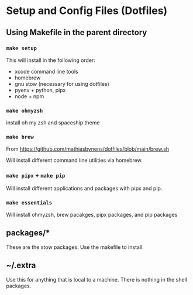 # Setup and Config Files (Dotfiles)

## Using Makefile in the parent directory

### `make setup`
This will install in the following order:

- xcode command line tools
- homebrew
- gnu stow (necessary for using dotfiles)
- pyenv + python, pipx
- node + npm

### `make ohmyzsh`
install oh my zsh and spaceship theme

### `make brew`
From https://github.com/mathiasbynens/dotfiles/blob/main/brew.sh

Will install different command line utilities via homebrew.

### `make pipx` + `make pip`
Will install different applications and packages with pipx and pip.


### `make essentials`
Will install ohmyzsh, brew pacakges, pipx packages, and pip packages

## packages/*
These are the stow packages. Use the makefile to install.

## ~/.extra

Use this for anything that is local to a machine. There is nothing in the shell packages.




